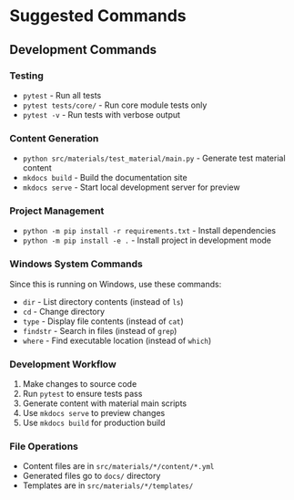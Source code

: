 # Suggested Commands

## Development Commands

### Testing
- `pytest` - Run all tests
- `pytest tests/core/` - Run core module tests only
- `pytest -v` - Run tests with verbose output

### Content Generation
- `python src/materials/test_material/main.py` - Generate test material content
- `mkdocs build` - Build the documentation site
- `mkdocs serve` - Start local development server for preview

### Project Management
- `python -m pip install -r requirements.txt` - Install dependencies
- `python -m pip install -e .` - Install project in development mode

### Windows System Commands
Since this is running on Windows, use these commands:
- `dir` - List directory contents (instead of `ls`)
- `cd` - Change directory
- `type` - Display file contents (instead of `cat`)
- `findstr` - Search in files (instead of `grep`)
- `where` - Find executable location (instead of `which`)

### Development Workflow
1. Make changes to source code
2. Run `pytest` to ensure tests pass
3. Generate content with material main scripts
4. Use `mkdocs serve` to preview changes
5. Use `mkdocs build` for production build

### File Operations
- Content files are in `src/materials/*/content/*.yml`
- Generated files go to `docs/` directory
- Templates are in `src/materials/*/templates/`